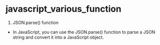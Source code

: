# javascript_various_function
1. JSON.parse() function
- In JavaScript, you can use the JSON.parse() function to parse a JSON string and convert it into a JavaScript object.